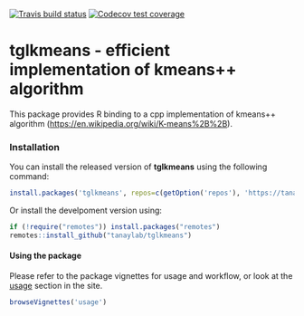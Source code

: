 
<!-- badges: start -->

[![Travis build
status](https://travis-ci.com/tanaylab/tglkmeans.svg?branch=master)](https://travis-ci.org/tanaylab/tglkmeans)
[![Codecov test
coverage](https://codecov.io/gh/tanaylab/tglkmeans/branch/master/graph/badge.svg)](https://codecov.io/gh/tanaylab/tglkmeans?branch=master)
<!-- badges: end -->

# tglkmeans - efficient implementation of kmeans++ algorithm

This package provides R binding to a cpp implementation of kmeans++
algorithm (<https://en.wikipedia.org/wiki/K-means%2B%2B>).

### Installation

You can install the released version of **tglkmeans** using the
following command:

``` r
install.packages('tglkmeans', repos=c(getOption('repos'), 'https://tanaylab.github.io/repo'))
```

Or install the develpoment version using:

``` r
if (!require("remotes")) install.packages("remotes")
remotes::install_github("tanaylab/tglkmeans")
```

#### Using the package

Please refer to the package vignettes for usage and workflow, or look at
the [usage](https://tanaylab.github.io/tglkmeans/articles/usage.html)
section in the site.

``` r
browseVignettes('usage') 
```

